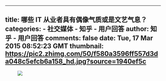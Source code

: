 
---
title: 哪些 IT 从业者具有偶像气质或是文艺气息？
categories: 
    - 社交媒体
    - 知乎 - 用户回答
author: 知乎 - 用户回答
comments: false
date: Tue, 17 Mar 2015 08:52:23 GMT
thumbnail: https://pic2.zhimg.com/50/f580a3596ff557d3da048c5efcb6a158_hd.jpg?source=1940ef5c
---

<div>   
<figure><img data-rawheight="450" data-rawwidth="600" src="https://pic2.zhimg.com/50/f580a3596ff557d3da048c5efcb6a158_hd.jpg?source=1940ef5c" class="origin_image zh-lightbox-thumb lazy" data-original="https://pic4.zhimg.com/f580a3596ff557d3da048c5efcb6a158_r.jpg?source=1940ef5c" data-actualsrc="https://pic2.zhimg.com/50/f580a3596ff557d3da048c5efcb6a158_hd.jpg?source=1940ef5c" referrerpolicy="no-referrer"></figure>  
</div>
            